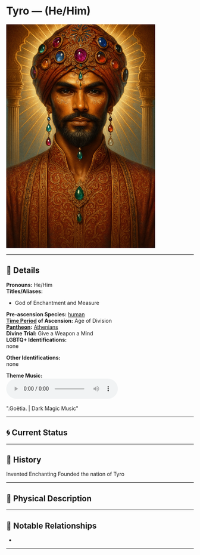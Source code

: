 # Tyro — (He/Him)

<!-- Optional -->
<img src="tyro.jpg" alt="Tyro" style="height: 600px; width: auto;" />

---

## 📕 Details
**Pronouns:** He/Him  
**Titles/Aliases:**  
  - God of Enchantment and Measure  

**Pre-ascension Species:** [human](../../../species/human/index.md)  
**[Time Period](../../history/time_periods/) of Ascension:** Age of Division  
**[Pantheon](../../../pantheons):** [Athenians](../../../pantheons/athenians/index.md)  
**Divine Trial:** Give a Weapon a Mind  
**LGBTQ+ Identifications:**  
  none  

**Other Identifications:**  
  none  

**Theme Music:**  
<audio controls>
  <source src="tyro_|_.goëtia._|_dark_magic_music.mp4" type="audio/mpeg">
  Your browser does not support the audio element.
</audio>

".Goëtia. | Dark Magic Music"  




---

## 🌀 Current Status


---

## 📜 History
Invented Enchanting Founded the nation of Tyro

---

## 👤 Physical Description


---
## 🧩 Notable Relationships
  -   

---
